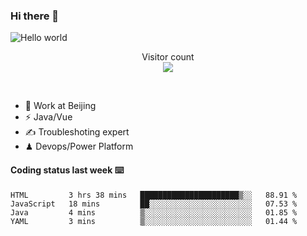 ### Hi there 👋

<img src="https://raw.githubusercontent.com/sagar-viradiya/sagar-viradiya/master/resources/banner.png" alt="Hello world">
<p align="center"> 
  Visitor count<br/>
  <img src="https://profile-counter.glitch.me/youszoe/count.svg" />
</p>
<br/>

- 🍻 Work at Beijing 
- ⚡  Java/Vue
- ✍️  Troubleshoting expert
- ♟  Devops/Power Platform 

#### Coding status last week ⌨️

<!--START_SECTION:waka-->
```text
HTML         3 hrs 38 mins   ██████████████████████▒░░   88.91 % 
JavaScript   18 mins         ██░░░░░░░░░░░░░░░░░░░░░░░   07.53 % 
Java         4 mins          ▒░░░░░░░░░░░░░░░░░░░░░░░░   01.85 % 
YAML         3 mins          ▒░░░░░░░░░░░░░░░░░░░░░░░░   01.44 % 
```
<!--END_SECTION:waka-->

<br/>
<center><img src="http://ghchart.rshah.org/409ba5/yousazoe" alt="" /></center>



